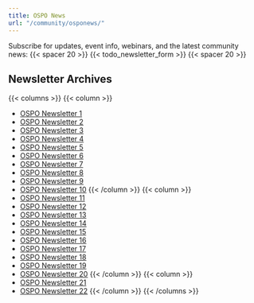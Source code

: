 ```yaml
---
title: OSPO News
url: "/community/osponews/"
---
```


Subscribe for updates, event info, webinars, and the latest community news:
{{< spacer 20 >}}
{{< todo_newsletter_form >}}
{{< spacer 20 >}}

## Newsletter Archives

{{< columns >}}
{{< column >}}
- [OSPO Newsletter 1](https://github.com/todogroup/ospology/blob/main/newsletter/2021-07-26.md)
- [OSPO Newsletter 2](https://github.com/todogroup/ospology/blob/main/newsletter/2021-08-30.md)
- [OSPO Newsletter 3](https://ospo-news.ghost.io/ospo-news-from-the-todo-group-issue-3/)
- [OSPO Newsletter 4](https://github.com/todogroup/ospology/blob/main/newsletter/2021-10-26.md)
- [OSPO Newsletter 5](https://github.com/todogroup/ospology/blob/main/newsletter/2021-11-30.md)
- [OSPO Newsletter 6](https://github.com/todogroup/ospology/blob/main/newsletter/2021-12-28.md)
- [OSPO Newsletter 7](https://github.com/todogroup/ospology/blob/main/newsletter/2022-01-31.md)
- [OSPO Newsletter 8](https://github.com/todogroup/ospology/blob/main/newsletter/2022-02-22.md)
- [OSPO Newsletter 9](https://ospo-news.ghost.io/ospo-news-from-the-todo-group-issue-9/)
- [OSPO Newsletter 10](https://ospo-news.ghost.io/ospo-news-from-the-todo-group-issue-10/)
{{< /column >}}
{{< column >}}
- [OSPO Newsletter 11](https://ospo-news.ghost.io/ospo-news-from-the-todo-group-issue-11/)
- [OSPO Newsletter 12](https://ospo-news.ghost.io/ospo-news-from-the-todo-group-issue-12/)
- [OSPO Newsletter 13](https://ospo-news.ghost.io/ospo-news-from-the-todo-group-issue-13/)
- [OSPO Newsletter 14](https://ospo-news.ghost.io/ospo-news-from-the-todo-group-issue-14/)
- [OSPO Newsletter 15](https://ospo-news.ghost.io/ospo-news-from-the-todo-group-issue-15/)
- [OSPO Newsletter 16](https://ospo-news.ghost.io/ospo-news-from-the-todo-group-issue-16/)
- [OSPO Newsletter 17](https://ospo-news.ghost.io/ospo-news-from-the-todo-group-issue-17/)
- [OSPO Newsletter 18](https://ospo-news.ghost.io/ospo-news-from-the-todo-group-issue-18/)
- [OSPO Newsletter 19](https://ospo-news.ghost.io/ospo-news-from-the-todo-group-issue-19/)
- [OSPO Newsletter 20](https://ospo-news.ghost.io/ospo-newsletter-20/)
{{< /column >}}
{{< column >}}
- [OSPO Newsletter 21](https://ospo-news.ghost.io/osponews-from-the-todo-group-issue-21/)
- [OSPO Newsletter 22](https://ospo-news.ghost.io/osponews-from-the-todo-group-issue-22/)
{{< /column >}}
{{< /columns >}}